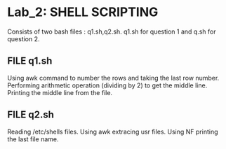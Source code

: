 # Lab_2: SHELL SCRIPTING
Consists of two bash files : q1.sh,q2.sh.
q1.sh for question 1 and q.sh for question 2.
## FILE q1.sh
Using awk command to number the rows and taking the last row number.
Performing arithmetic operation (dividing by 2) to get the middle line.
Printing the middle line from the file.
## FILE q2.sh
Reading /etc/shells files.
Using awk extracing usr files.
Using NF printing the last file name.
